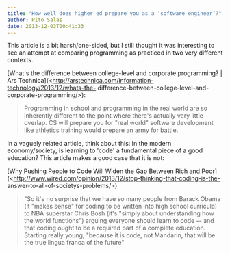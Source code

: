 ```yaml
---
title: "How well does higher ed prepare you as a ‘software engineer’?"
author: Pito Salas
date: 2013-12-03T00:41:33
---
```




This article is a bit harsh/one-sided, but I still thought it was interesting
to see an attempt at comparing programming as practiced in two very different
contexts.

[What's the difference between college-level and corporate programming? | Ars
Technica](<http://arstechnica.com/information-technology/2013/12/whats-the-
difference-between-college-level-and-corporate-programming/>):

> Programming in school and programming in the real world are so inherently
> different to the point where there's actually very little overlap. CS will
> prepare you for "real world" software development like athletics training
> would prepare an army for battle.

In a vaguely related article, think about this: In the modern economy/society,
is learning to 'code' a fundamental piece of a good education? This article
makes a good case that it is not:

[Why Pushing People to Code Will Widen the Gap Between Rich and
Poor](<http://www.wired.com/opinion/2013/12/stop-thinking-that-coding-is-the-
answer-to-all-of-societys-problems/>)

> "So it's no surprise that we have so many people from Barack Obama (it
> "makes sense" for coding to be written into high school curricula) to NBA
> superstar Chris Bosh (it's "simply about understanding how the world
> functions") arguing everyone should learn to code -- and that coding ought
> to be a required part of a complete education. Starting really young,
> "because it is code, not Mandarin, that will be the true lingua franca of
> the future"


